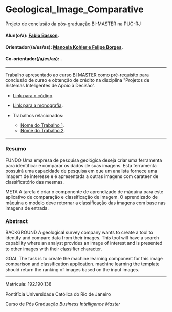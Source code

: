 <!-- antes de enviar a versão final, solicitamos que todos os comentários, colocados para orientação ao aluno, sejam removidos do arquivo -->

# Geological_Image_Comparative

Projeto de conclusão da pós-graduação BI-MASTER na PUC-RJ

#### Alun(o/a): [Fabio Basson](https://github.com/link_do_github).
#### Orientador(/a/es/as): [Manoela Kohler e Felipe Borges](https://github.com/link_do_github).
#### Co-orientador(/a/es/as): [](https://github.com/link_do_github). <!-- caso não aplicável, remover esta linha -->

---

Trabalho apresentado ao curso [BI MASTER](https://ica.puc-rio.ai/bi-master) como pré-requisito para conclusão de curso e obtenção de crédito na disciplina "Projetos de Sistemas Inteligentes de Apoio à Decisão".

- [Link para o código](https://github.com/fabiobasson/Bi-Master/blob/main/geological_image_similarity.ipynb). <!-- caso não aplicável, remover esta linha -->

- [Link para a monografia](https://link_da_monografia.com). <!-- caso não aplicável, remover esta linha -->

- Trabalhos relacionados: <!-- caso não aplicável, remover estas linhas -->
    - [Nome do Trabalho 1](https://link_do_trabalho.com).
    - [Nome do Trabalho 2](https://link_do_trabalho.com).

---

### Resumo

<!-- trocar o texto abaixo pelo resumo do trabalho, em português -->

FUNDO
Uma empresa de pesquisa geológica deseja criar uma ferramenta para identificar e comparar os dados de suas imagens. Esta ferramenta
possuirá uma capacidade de pesquisa em que um analista fornece uma imagem de interesse e é apresentada a outras imagens
com carateer de classificatório das mesmas.

META
A tarefa é criar o componente de aprendizado de máquina para este aplicativo de comparação e classificação de imagem. O aprendizado de máquina
o modelo deve retornar a classificação das imagens com base nas imagens de entrada.
### Abstract <!-- Opcional! Caso não aplicável, remover esta seção -->

<!-- trocar o texto abaixo pelo resumo do trabalho, em inglês -->

BACKGROUND
A geological survey company wants to create a tool to identify and compare data from their images. This tool
will have a search capability where an analyst provides an image of interest and is presented to other images
with their classifier character.

GOAL
The task is to create the machine learning component for this image comparison and classification application. machine learning
the template should return the ranking of images based on the input images.


---

Matrícula: 192.190.138

Pontifícia Universidade Católica do Rio de Janeiro

Curso de Pós Graduação *Business Intelligence Master*
